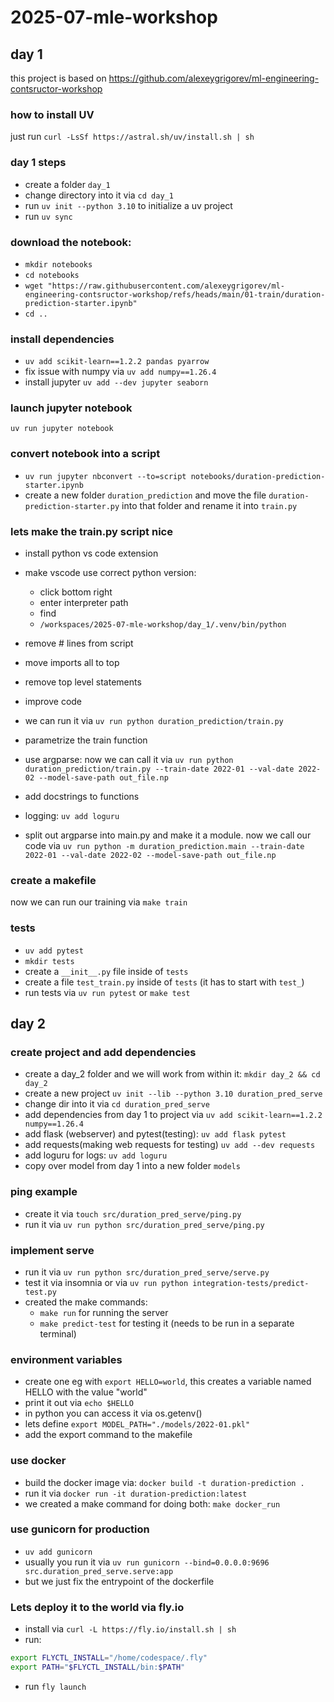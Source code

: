 # 2025-07-mle-workshop

## day 1

this project is based on https://github.com/alexeygrigorev/ml-engineering-contsructor-workshop

### how to install UV
just run `curl -LsSf https://astral.sh/uv/install.sh | sh`

### day 1 steps

- create a folder `day_1`
- change directory into it via `cd day_1`
- run `uv init --python 3.10` to initialize a uv project
- run `uv sync`

### download the notebook:

- `mkdir notebooks`
- `cd notebooks`
- `wget "https://raw.githubusercontent.com/alexeygrigorev/ml-engineering-contsructor-workshop/refs/heads/main/01-train/duration-prediction-starter.ipynb"`
- `cd ..`

### install dependencies
- `uv add scikit-learn==1.2.2 pandas pyarrow`
- fix issue with numpy via `uv add numpy==1.26.4`
- install jupyter `uv add --dev jupyter seaborn`

### launch jupyter notebook
`uv run jupyter notebook`

### convert notebook into a script
- `uv run jupyter nbconvert --to=script notebooks/duration-prediction-starter.ipynb`
- create a new folder `duration_prediction` and move the file `duration-prediction-starter.py` into that folder and rename it into `train.py`

### lets make the train.py script nice
- install python vs code extension
- make vscode use correct python version:
    - click bottom right
    - enter interpreter path
    - find
    - `/workspaces/2025-07-mle-workshop/day_1/.venv/bin/python`
    
- remove # lines from script
- move imports all to top
- remove top level statements
- improve code
- we can run it via `uv run python duration_prediction/train.py`
- parametrize the train function
- use argparse: now we can call it via `uv run python duration_prediction/train.py --train-date 2022-01 --val-date 2022-02 --model-save-path out_file.np`
- add docstrings to functions
- logging: `uv add loguru`
- split out argparse into main.py and make it a module. now we call our code via `uv run python -m duration_prediction.main --train-date 2022-01 --val-date 2022-02 --model-save-path out_file.np`


### create a makefile
now we can run our training via `make train`

### tests
- `uv add pytest`
- `mkdir tests`
- create a `__init__.py` file inside of `tests`
- create a file `test_train.py` inside of `tests` (it has to start with `test_`)
- run tests via `uv run pytest` or `make test`

## day 2

### create project and add dependencies
- create a day_2 folder and we will work from within it: `mkdir day_2 && cd day_2`
- create a new project `uv init --lib --python 3.10 duration_pred_serve`
- change dir into it via `cd duration_pred_serve`
- add dependencies from day 1 to project via `uv add scikit-learn==1.2.2 numpy==1.26.4`
- add flask (webserver) and pytest(testing): `uv add flask pytest`
- add requests(making web requests for testing) `uv add --dev requests` 
- add loguru for logs: `uv add loguru`
- copy over model from day 1 into a new folder `models`

### ping example
- create it via `touch src/duration_pred_serve/ping.py`
- run it via `uv run python src/duration_pred_serve/ping.py`

### implement serve
- run it via `uv run python src/duration_pred_serve/serve.py`
- test it via insomnia or via `uv run python integration-tests/predict-test.py`
- created the make commands: 
    - `make run` for running the server
    - `make predict-test` for testing it (needs to be run in a separate terminal)
    
### environment variables

- create one eg with `export HELLO=world`, this creates a variable named HELLO with the value "world"
- print it out via `echo $HELLO`
- in python you can access it via os.getenv()
- lets define `export MODEL_PATH="./models/2022-01.pkl"`
- add the export command to the makefile

### use docker
- build the docker image via: `docker build -t duration-prediction .`
- run it via `docker run -it duration-prediction:latest`
- we created a make command for doing both: `make docker_run`

### use gunicorn for production
- `uv add gunicorn`
- usually you run it via `uv run gunicorn --bind=0.0.0.0:9696 src.duration_pred_serve.serve:app`
- but we just fix the entrypoint of the dockerfile

### Lets deploy it to the world via fly.io
- install via `curl -L https://fly.io/install.sh | sh`
- run:
```bash
export FLYCTL_INSTALL="/home/codespace/.fly"
export PATH="$FLYCTL_INSTALL/bin:$PATH"
```
- run `fly launch`
